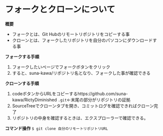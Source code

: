 # フォークとクローンについて
**概要**
- フォークとは、Git Hubのリモートリポジトリをコピーする事
- クローンとは、フォークしたリポジトリを自分のパソコンにダウンロードする事

**フォークする手順**
1. フォークしたいページでフォークボタンをクリック
2. すると、suna-kawa/リポジトリ名となり、フォークした事が確認できる

**クローンする手順**
1. codeボタンからURLをコピーするhttps://github.com/suna-kawa/RictyDiminished `.git`←末尾の部分がリポジトリの証拠
2. SourceTreeでクローンタブを開き、コミットログを確認できればクローン完了
3. リポジトリの中身を確認するときは、エクスプローラーで確認できる。

**コマンド操作**
`$ git clone 自分のリモートリポジトリURL`
